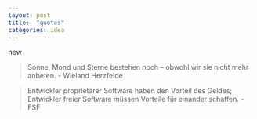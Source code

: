 ```yaml
---
layout: post
title:  "quotes"
categories: idea
---
```

new 
> Sonne, Mond und Sterne bestehen noch – obwohl wir sie nicht mehr anbeten. - Wieland Herzfelde

> Entwickler proprietärer Software haben den Vorteil des Geldes; Entwickler freier Software müssen Vorteile für einander schaffen. - FSF

